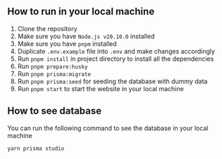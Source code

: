## How to run in your local machine

1. Clone the repository
2. Make sure you have `Node.js v20.10.0` installed
3. Make sure you have `pnpm` installed
4. Duplicate `.env.example` file into `.env` and make changes accordingly
5. Run `pnpm install` in project directory to install all the dependencies
6. Run `pnpm prepare:husky`
7. Run `pnpm prisma:migrate`
8. Run `pnpm prisma:seed` for seeding the database with dummy data
9. Run `pnpm start` to start the website in your local machine

## How to see database

You can run the following command to see the database in your local machine

```bash
yarn prisma studio
```
